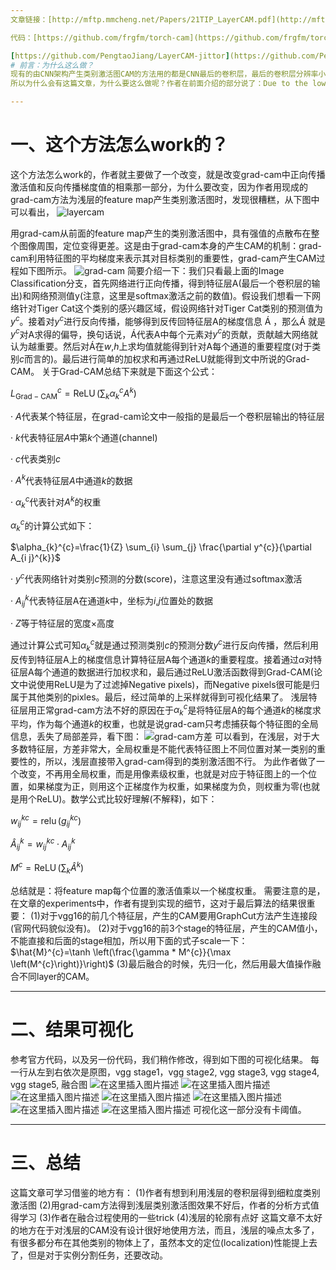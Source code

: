 ```yaml
---
文章链接：[http://mftp.mmcheng.net/Papers/21TIP_LayerCAM.pdf](http://mftp.mmcheng.net/Papers/21TIP_LayerCAM.pdf)

代码：[https://github.com/frgfm/torch-cam](https://github.com/frgfm/torch-cam)

[https://github.com/PengtaoJiang/LayerCAM-jittor](https://github.com/PengtaoJiang/LayerCAM-jittor)
# 前言：为什么这么做？
现有的由CNN架构产生类别激活图CAM的方法用的都是CNN最后的卷积层，最后的卷积层分辨率小，这样的类别激活图经常定位到目标物体的粗糙区域，限制了需要像素级精确物体定位任务的执行。所以，LayerCAM这篇文章的作者们就想到，可以利用CNN前面的卷积层，前面的特征层分辨率高，也许可以获得更细粒度的对象定位信息。然后把由前面的特征层产生的类别激活图和后面的特征层产生的类别激活图都用上，集成在一起，也许就可以更好地突出与对象相关的像素，事实证明确实是这样。
所以为什么会有这篇文章，为什么要这么做呢？作者在前面介绍的部分说了：Due to the low spatial resolution of the output from the final convolution layer, the resulting class activation maps can only locate coarse object regions.也就是最后特征层的低分辨率导致了类别激活图粗糙，这会影响我们获得的语义分割图。所以，作者们想到，前面的特征层分辨率高，用改进的grad-cam方法去获得那些特征层的类别激活图(细粒度的对象细节)，再和最后特征层的类别激活图(粗糙的对象区域)融合，就可以产生更好的CAM了。

---
```



# 一、这个方法怎么work的？
这个方法怎么work的，作者就主要做了一个改变，就是改变grad-cam中正向传播激活值和反向传播梯度值的相乘那一部分，为什么要改变，因为作者用现成的grad-cam方法为浅层的feature map产生类别激活图时，发现很糟糕，从下图中可以看出，
![layercam
](https://img-blog.csdnimg.cn/ee987c33085942a1bd73bda2a2a458b2.png#pic_center)

用grad-cam从前面的feature map产生的类别激活图中，具有强值的点散布在整个图像周围，定位变得更差。这是由于grad-cam本身的产生CAM的机制：grad-cam利用特征图的平均梯度来表示其对目标类别的重要性，grad-cam产生CAM过程如下图所示。
![grad-cam](https://img-blog.csdnimg.cn/74aab078e7394d55b17a1fa0fc407479.png#pic_center)
简要介绍一下：我们只看最上面的Image Classification分支，首先网络进行正向传播，得到特征层A(最后一个卷积层的输出)和网络预测值y(注意，这里是softmax激活之前的数值)。假设我们想看一下网络针对Tiger Cat这个类别的感兴趣区域，假设网络针对Tiger Cat类别的预测值为$y^{c}$。接着对$y^{c}$进行反向传播，能够得到反传回特征层A的梯度信息 Á ，那么Á 就是$y^{c}$对A求得的偏导，换句话说，Á代表A中每个元素对$y^{c}$的贡献，贡献越大网络就认为越重要。然后对Á在$w$,$h$上求均值就能得到针对A每个通道的重要程度(对于类别$c$而言的)。最后进行简单的加权求和再通过ReLU就能得到文中所说的Grad-CAM。
关于Grad-CAM总结下来就是下面这个公式：

$L_{\mathrm{Grad}-\mathrm{CAM}}^{c}=\operatorname{ReLU}\left(\sum_{k} \alpha_{k}^{c} A^{k}\right)$

· $A$代表某个特征层，在grad-cam论文中一般指的是最后一个卷积层输出的特征层

· $k$代表特征层$A$中第$k$个通道(channel)

· $c$代表类别$c$

· $A^{k}$代表特征层$A$中通道$k$的数据

· $\alpha_{k}^{c}$代表针对$A^{k}$的权重

$\alpha_{k}^{c}$的计算公式如下：

$\alpha_{k}^{c}=\frac{1}{Z} \sum_{i} \sum_{j} \frac{\partial y^{c}}{\partial A_{i j}^{k}}$

· $y^{c}$代表网络针对类别$c$预测的分数(score)，注意这里没有通过softmax激活

· $A_{i j}^{k}$代表特征层A在通道$k$中，坐标为$i$,$j$位置处的数据

· $Z$等于特征层的宽度×高度

通过计算公式可知$\alpha_{k}^{c}$就是通过预测类别$c$的预测分数$y^{c}$进行反向传播，然后利用反传到特征层A上的梯度信息计算特征层A每个通道$k$的重要程度。接着通过$\alpha$对特征层A每个通道的数据进行加权求和，最后通过ReLU激活函数得到Grad-CAM(论文中说使用ReLU是为了过滤掉Negative pixels)，而Negative pixels很可能是归属于其他类别的pixles。最后，经过简单的上采样就得到可视化结果了。 
浅层特征层用正常grad-cam方法不好的原因在于$\alpha_{k}^{c}$是将特征层A的每个通道$k$的梯度求平均，作为每个通道$k$的权重，也就是说grad-cam只考虑捕获每个特征图的全局信息，丢失了局部差异，看下图：
![grad-cam方差](https://img-blog.csdnimg.cn/690f356b2aac46469a274669b5f78992.png#pic_center)
可以看到，在浅层，对于大多数特征层，方差非常大，全局权重是不能代表特征图上不同位置对某一类别的重要性的，所以，浅层直接带入grad-cam得到的类别激活图不行。
为此作者做了一个改变，不再用全局权重，而是用像素级权重，也就是对应于特征图上的一个位置，如果梯度为正，则用这个正梯度作为权重，如果梯度为负，则权重为零(也就是用个ReLU)。数学公式比较好理解(不解释)，如下：

$w_{i j}^{k c}=\operatorname{relu}\left(g_{i j}^{k c}\right)$

$\hat{A}_{i j}^{k}=w_{i j}^{k c} \cdot A_{i j}^{k}$

$M^{c}=\operatorname{ReLU}\left(\sum_{k} \hat{A}^{k}\right)$

总结就是：将feature map每个位置的激活值乘以一个梯度权重。
需要注意的是，在文章的experiments中，作者有提到实现的细节，这对于最后算法的结果很重要：
(1)对于vgg16的前几个特征层，产生的CAM要用GraphCut方法产生连接段(官网代码貌似没有)。
(2)对于vgg16的前3个stage的特征层，产生的CAM值小，不能直接和后面的stage相加，所以用下面的式子scale一下：
$\hat{M}^{c}=\tanh \left(\frac{\gamma * M^{c}}{\max \left(M^{c}\right)}\right)$
(3)最后融合的时候，先归一化，然后用最大值操作融合不同layer的CAM。

---

# 二、结果可视化

参考官方代码，以及另一份代码，我们稍作修改，得到如下图的可视化结果。
每一行从左到右依次是原图，vgg stage1，vgg stage2,  vgg stage3,  vgg stage4,  vgg stage5, 融合图 
![在这里插入图片描述](https://img-blog.csdnimg.cn/1bafe55d30a3471295866d1b0d5285e0.png#pic_center)
![在这里插入图片描述](https://img-blog.csdnimg.cn/6762e9237c5e4a5aa795e1f53fa8d9e3.png#pic_center)
![在这里插入图片描述](https://img-blog.csdnimg.cn/7d94870a57494c07bcd667ca72dc31ee.png#pic_center)
![在这里插入图片描述](https://img-blog.csdnimg.cn/9036191796c142ffb04504d4b1899b2b.png#pic_center)
![在这里插入图片描述](https://img-blog.csdnimg.cn/d73d2e251bd54b9b955c1c69a221b421.png#pic_center)
![在这里插入图片描述](https://img-blog.csdnimg.cn/d121ba74f452453586485350cb226649.png#pic_center)
![在这里插入图片描述](https://img-blog.csdnimg.cn/b9b153b4a47d401bb8a9773f6fe29adf.png#pic_center)
可视化这一部分没有卡阈值。





---

# 三、总结
这篇文章可学习借鉴的地方有：
(1)作者有想到利用浅层的卷积层得到细粒度类别激活图
(2)用grad-cam方法得到浅层类别激活图效果不好后，作者的分析方式值得学习
(3)作者在融合过程使用的一些trick
(4)浅层的轮廓有点好
这篇文章不太好的地方在于对浅层的CAM没有设计很好地使用方法，而且，浅层的噪点太多了，有很多都分布在其他类别的物体上了，虽然本文的定位(localization)性能提上去了，但是对于实例分割任务，还要改动。

